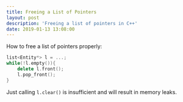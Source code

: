 ```yaml
---
title: Freeing a List of Pointers
layout: post
description: 'Freeing a list of pointers in C++'
date: 2019-01-13 13:08:00
---
```


How to free a list of pointers properly:

```cpp
list<Entity*> l = ...;
while(!l.empty()){
    delete l.front();
    l.pop_front();
}
```

Just calling `l.clear()` is insufficient and will result in memory leaks.
